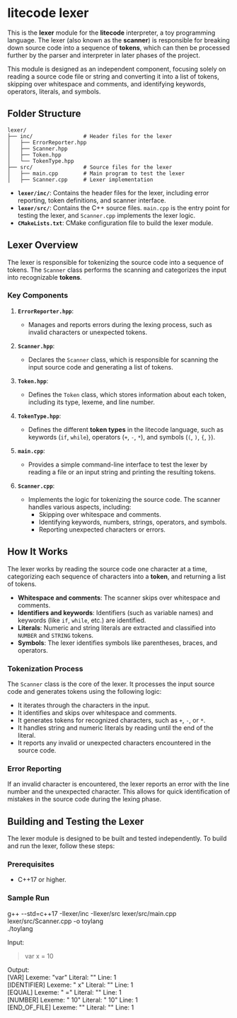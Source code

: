 # litecode lexer

This is the **lexer** module for the **litecode** interpreter, a toy programming language. The lexer (also known as the **scanner**) is responsible for breaking down source code into a sequence of **tokens**, which can then be processed further by the parser and interpreter in later phases of the project.

This module is designed as an independent component, focusing solely on reading a source code file or string and converting it into a list of tokens, skipping over whitespace and comments, and identifying keywords, operators, literals, and symbols.

## Folder Structure

```
lexer/
├── inc/                # Header files for the lexer
│   ├── ErrorReporter.hpp
│   ├── Scanner.hpp
│   ├── Token.hpp
│   └── TokenType.hpp
├── src/                # Source files for the lexer
│   ├── main.cpp        # Main program to test the lexer
│   ├── Scanner.cpp     # Lexer implementation

```

- **`lexer/inc/`**: Contains the header files for the lexer, including error reporting, token definitions, and scanner interface.
- **`lexer/src/`**: Contains the C++ source files. `main.cpp` is the entry point for testing the lexer, and `Scanner.cpp` implements the lexer logic.
- **`CMakeLists.txt`**: CMake configuration file to build the lexer module.

## Lexer Overview

The lexer is responsible for tokenizing the source code into a sequence of tokens. The `Scanner` class performs the scanning and categorizes the input into recognizable **tokens**.

### Key Components

1. **`ErrorReporter.hpp`**:
   - Manages and reports errors during the lexing process, such as invalid characters or unexpected tokens.

2. **`Scanner.hpp`**:
   - Declares the `Scanner` class, which is responsible for scanning the input source code and generating a list of tokens.

3. **`Token.hpp`**:
   - Defines the `Token` class, which stores information about each token, including its type, lexeme, and line number.

4. **`TokenType.hpp`**:
   - Defines the different **token types** in the litecode language, such as keywords (`if`, `while`), operators (`+`, `-`, `*`), and symbols (`(`, `)`, `{`, `}`).

5. **`main.cpp`**:
   - Provides a simple command-line interface to test the lexer by reading a file or an input string and printing the resulting tokens.

6. **`Scanner.cpp`**:
   - Implements the logic for tokenizing the source code. The scanner handles various aspects, including:
     - Skipping over whitespace and comments.
     - Identifying keywords, numbers, strings, operators, and symbols.
     - Reporting unexpected characters or errors.

## How It Works

The lexer works by reading the source code one character at a time, categorizing each sequence of characters into a **token**, and returning a list of tokens.

- **Whitespace and comments**: The scanner skips over whitespace and comments.
- **Identifiers and keywords**: Identifiers (such as variable names) and keywords (like `if`, `while`, etc.) are identified.
- **Literals**: Numeric and string literals are extracted and classified into `NUMBER` and `STRING` tokens.
- **Symbols**: The lexer identifies symbols like parentheses, braces, and operators.

### Tokenization Process

The `Scanner` class is the core of the lexer. It processes the input source code and generates tokens using the following logic:
- It iterates through the characters in the input.
- It identifies and skips over whitespace and comments.
- It generates tokens for recognized characters, such as `+`, `-`, or `*`.
- It handles string and numeric literals by reading until the end of the literal.
- It reports any invalid or unexpected characters encountered in the source code.

### Error Reporting

If an invalid character is encountered, the lexer reports an error with the line number and the unexpected character. This allows for quick identification of mistakes in the source code during the lexing phase.

## Building and Testing the Lexer

The lexer module is designed to be built and tested independently. To build and run the lexer, follow these steps:

### Prerequisites

- C++17 or higher.

### Sample Run

g++ --std=c++17 -Ilexer/inc -Ilexer/src lexer/src/main.cpp lexer/src/Scanner.cpp -o toylang <br/>
./toylang

Input: <br/>
> var x = 10 <br/>

Output: <br/>
[VAR] Lexeme: "var" Literal: "" Line: 1 <br/>
[IDENTIFIER] Lexeme: " x" Literal: "" Line: 1 <br/>
[EQUAL] Lexeme: " =" Literal: "" Line: 1 <br/>
[NUMBER] Lexeme: " 10" Literal: " 10" Line: 1 <br/>
[END_OF_FILE] Lexeme: "" Literal: "" Line: 1 <br/>

>
